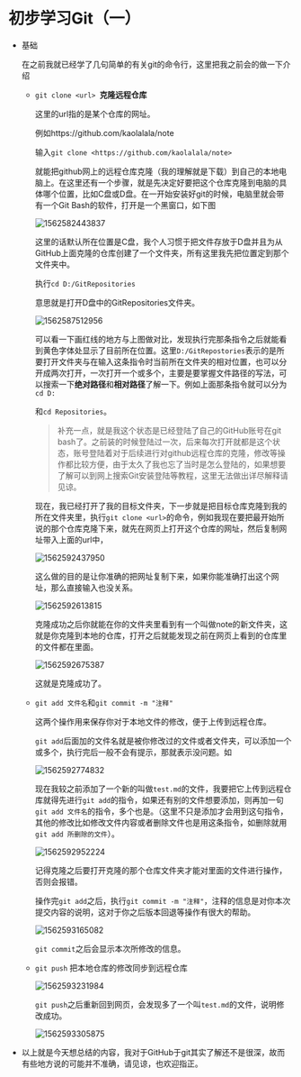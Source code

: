 # 初步学习Git（一）

- 基础

  在之前我就已经学了几句简单的有关git的命令行，这里把我之前会的做一下介绍

  - `git clone <url> `**克隆远程仓库**

    这里的url指的是某个仓库的网址。

    例如https://github.com/kaolalala/note

    输入`git clone <https://github.com/kaolalala/note>`

    就能把github网上的远程仓库克隆（我的理解就是下载）到自己的本地电脑上。在这里还有一个步骤，就是先决定好要把这个仓库克隆到电脑的具体哪个位置，比如C盘或D盘。在一开始安装好git的时候，电脑里就会带有一个Git Bash的软件，打开是一个黑窗口，如下图

    ![1562582443837](images/1.png)

    这里的话默认所在位置是C盘，我个人习惯于把文件存放于D盘并且为从GitHub上面克隆的仓库创建了一个文件夹，所有这里我先把位置定到那个文件夹中。

    执行`cd D:/GitRepositories`

    意思就是打开D盘中的GitRepositories文件夹。

    ![1562587512956](images/2.png)

    可以看一下画红线的地方与上图做对比，发现执行完那条指令之后就能看到黄色字体处显示了目前所在位置。这里`D:/GitRepostories`表示的是所要打开文件夹与在输入这条指令时当前所在文件夹的相对位置，也可以分开成两次打开，一次打开一个或多个，主要是要掌握文件路径的写法，可以搜索一下**绝对路径**和**相对路径**了解一下。例如上面那条指令就可以分为`cd D:`

    和`cd Repositories`。

    > 补充一点，就是我这个状态是已经登陆了自己的GitHub账号在git bash了。之前装的时候登陆过一次，后来每次打开就都是这个状态，账号登陆着对于后续进行对github远程仓库的克隆，修改等操作都比较方便，由于太久了我也忘了当时是怎么登陆的，如果想要了解可以到网上搜索Git安装登陆等教程，这里无法做出详尽解释请见谅。

    现在，我已经打开了我的目标文件夹，下一步就是把目标仓库克隆到我的所在文件夹里，执行`git clone <url>`的命令，例如我现在要把最开始所说的那个仓库克隆下来，就先在网页上打开这个仓库的网址，然后复制网址带入上面的url中，

    ![1562592437950](images/3.png)

    这么做的目的是让你准确的把网址复制下来，如果你能准确打出这个网址，那么直接输入也没关系。

    ![1562592613815](images/4.png)

    克隆成功之后你就能在你的文件夹里看到有一个叫做note的新文件夹，这就是你克隆到本地的仓库，打开之后就能发现之前在网页上看到的仓库里的文件都在里面。

    ![1562592675387](images/5.png)

    这就是克隆成功了。

  - `git add 文件名`和`git commit -m "注释"`

    这两个操作用来保存你对于本地文件的修改，便于上传到远程仓库。

    `git add`后面加的文件名就是被你修改过的文件或者文件夹，可以添加一个或多个，执行完后一般不会有提示，那就表示没问题。如

    ![1562592774832](images/6.png)

    现在我较之前添加了一个新的叫做`test.md`的文件，我要把它上传到远程仓库就得先进行`git add`的指令，如果还有别的文件想要添加，则再加一句`git add 文件名`的指令，多个也是。（这里不只是添加才会用到这句指令，其他的修改比如修改文件内容或者删除文件也是用这条指令，如删除就用`git add 所删除的文件`）。

    ![1562592952224](images/7.png)

    记得克隆之后要打开克隆的那个仓库文件夹才能对里面的文件进行操作，否则会报错。

    操作完`git add`之后，执行`git commit -m "注释"`，注释的信息是对你本次提交内容的说明，这对于你之后版本回退等操作有很大的帮助。

    ![1562593165082](images/8.png)

    `git commit`之后会显示本次所修改的信息。

  - `git push` 把本地仓库的修改同步到远程仓库

    ![1562593231984](images/9.png)

    `git push`之后重新回到网页，会发现多了一个叫`test.md`的文件，说明修改成功。

    ![1562593305875](images/10.png)



- 以上就是今天想总结的内容，我对于GitHub于git其实了解还不是很深，故而有些地方说的可能并不准确，请见谅，也欢迎指正。